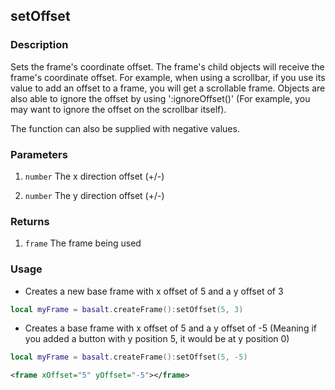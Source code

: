 ## setOffset

### Description

Sets the frame's coordinate offset. The frame's child objects will receive the frame's coordinate offset. For example, when using a scrollbar, if you use its value to add an offset to a frame, you will get a scrollable frame.
Objects are also able to ignore the offset by using ':ignoreOffset()' (For example, you may want to ignore the offset on the scrollbar itself).

The function can also be supplied with negative values.

### Parameters

1. `number` The x direction offset (+/-)

2. `number` The y direction offset (+/-)

### Returns

1. `frame` The frame being used

### Usage

* Creates a new base frame with x offset of 5 and a y offset of 3

```lua
local myFrame = basalt.createFrame():setOffset(5, 3)
```

* Creates a base frame with x offset of 5 and a y offset of -5 (Meaning if you added a button with y position 5, it would be at y position 0)

```lua
local myFrame = basalt.createFrame():setOffset(5, -5)
```

```xml
<frame xOffset="5" yOffset="-5"></frame>
```
